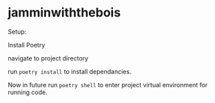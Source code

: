 # jamminwiththebois

Setup:

Install Poetry

navigate to  project directory

run `poetry install` to install dependancies.

Now in future run `poetry shell` to enter project virtual environment for running code.
